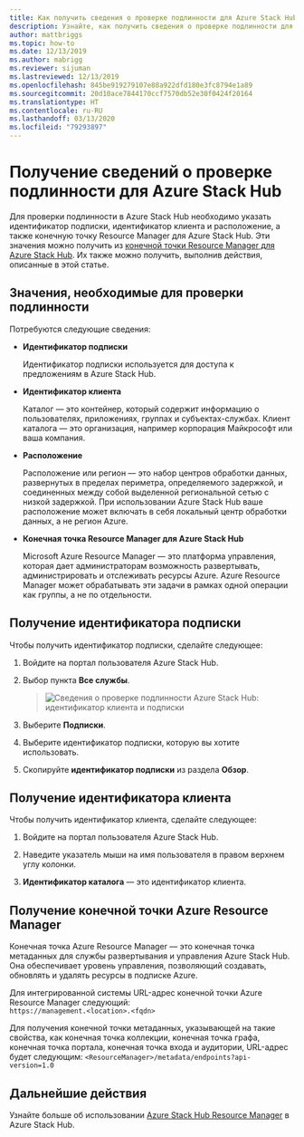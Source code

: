 ```yaml
---
title: Как получить сведения о проверке подлинности для Azure Stack Hub
description: Узнайте, как получить сведения о проверке подлинности для Azure Stack Hub
author: mattbriggs
ms.topic: how-to
ms.date: 12/13/2019
ms.author: mabrigg
ms.reviewer: sijuman
ms.lastreviewed: 12/13/2019
ms.openlocfilehash: 845be919279107e88a922dfd180e3fc8794e1a89
ms.sourcegitcommit: 20d10ace7844170ccf7570db52e30f0424f20164
ms.translationtype: HT
ms.contentlocale: ru-RU
ms.lasthandoff: 03/13/2020
ms.locfileid: "79293897"
---
```

# <a name="get-authentication-information-for-azure-stack-hub"></a>Получение сведений о проверке подлинности для Azure Stack Hub

Для проверки подлинности в Azure Stack Hub необходимо указать идентификатор подписки, идентификатор клиента и расположение, а также конечную точку Resource Manager для Azure Stack Hub. Эти значения можно получить из [конечной точки Resource Manager для Azure Stack Hub](https://docs.microsoft.com/azure-stack/user/azure-stack-version-profiles-ruby?view=azs-1910#the-azure-stack-hub-resource-manager-endpoint). Их также можно получить, выполнив действия, описанные в этой статье.

## <a name="values-needed-to-authenticate"></a>Значения, необходимые для проверки подлинности

Потребуются следующие сведения:

-   **Идентификатор подписки**  

    Идентификатор подписки используется для доступа к предложениям в Azure Stack Hub.

-   **Идентификатор клиента**

    Каталог — это контейнер, который содержит информацию о пользователях, приложениях, группах и субъектах-службах. Клиент каталога — это организация, например корпорация Майкрософт или ваша компания.

-   **Расположение**

    Расположение или регион — это набор центров обработки данных, развернутых в пределах периметра, определяемого задержкой, и соединенных между собой выделенной региональной сетью с низкой задержкой. При использовании Azure Stack Hub ваше расположение может включать в себя локальный центр обработки данных, а не регион Azure.

-   **Конечная точка Resource Manager для Azure Stack Hub**

    Microsoft Azure Resource Manager — это платформа управления, которая дает администраторам возможность развертывать, администрировать и отслеживать ресурсы Azure. Azure Resource Manager может обрабатывать эти задачи в рамках одной операции как группы, а не по отдельности.

## <a name="get-the-subscription-id"></a>Получение идентификатора подписки

Чтобы получить идентификатор подписки, сделайте следующее:

1.  Войдите на портал пользователя Azure Stack Hub.

2.  Выбор пункта **Все службы**.

    > ![Сведения о проверке подлинности Azure Stack Hub: идентификатор клиента и подписки](./media/authenticate-azure-stack-hub/azure-stack-hub-auth-info.png)

3.  Выберите **Подписки**.

4.  Выберите идентификатор подписки, которую вы хотите использовать.

5.  Скопируйте **идентификатор подписки** из раздела **Обзор**.

## <a name="get-the-tenant-id"></a>Получение идентификатора клиента

Чтобы получить идентификатор клиента, сделайте следующее:

1.  Войдите на портал пользователя Azure Stack Hub.

2.  Наведите указатель мыши на имя пользователя в правом верхнем углу колонки.

3.  **Идентификатор каталога** — это идентификатор клиента.

## <a name="get-the-azure-resource-manager-endpoint"></a>Получение конечной точки Azure Resource Manager

Конечная точка Azure Resource Manager — это конечная точка метаданных для службы развертывания и управления Azure Stack Hub. Она обеспечивает уровень управления, позволяющий создавать, обновлять и удалять ресурсы в подписке Azure.

Для интегрированной системы URL-адрес конечной точки Azure Resource Manager следующий:<br>`https://management.<location>.<fqdn>`

Для получения конечной точки метаданных, указывающей на такие свойства, как конечная точка коллекции, конечная точка графа, конечная точка портала, конечная точка входа и аудитории, URL-адрес будет следующим: `<ResourceManager>/metadata/endpoints?api-version=1.0`

## <a name="next-steps"></a>Дальнейшие действия

Узнайте больше об использовании [Azure Stack Hub Resource Manager](https://docs.microsoft.com/azure-stack/user/azure-stack-version-profiles?view=azs-1910) в Azure Stack Hub.
